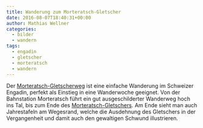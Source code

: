 ```yaml
---
title: Wanderung zum Morteratsch-Gletscher
date: 2016-08-07T18:40:31+00:00
author: Mathias Wellner
categories:
  - bilder
  - wandern
tags:
  - engadin
  - gletscher
  - morteratsch
  - wandern
---
```

Der <a href="http://www.myswitzerland.com/de-ch/zum-morteratsch-gletscher.html" title="Gletscherweg Morteratsch" target="_blank">Morteratsch-Gletscherweg</a> ist eine einfache Wanderung im Schweizer Engadin, perfekt als Einstieg in eine Wanderwoche geeignet. Von der Bahnstation Morteratsch führt ein gut ausgeschilderter Wanderweg hoch ins Tal, bis zum Ende des <a href="https://de.wikipedia.org/wiki/Morteratschgletscher" title="Morteratschgletscher" target="_blank">Morteratsch-Gletschers</a>. Am Ende sieht man auch Jahrestafeln am Wegesrand, welche die Ausdehnung des Gletschers in der Vergangenheit und damit auch den gewaltigen Schwund illustrieren. 

